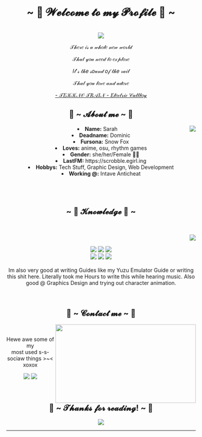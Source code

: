 
<body>
  <center>
<h1 align="center">~ 💖 𝓦𝓮𝓵𝓬𝓸𝓶𝓮 𝓽𝓸 𝓶𝔂 𝓟𝓻𝓸𝓯𝓲𝓵𝓮 💖 ~</h1>
<br>
<div align="center">
<!-- <a href="https://discord.com/users/202740603790819328" > -->
  <a href="https://egirl.ing/" >
   <img src="https://lanyard.kyrie25.me/api/202740603790819328?waveColor=8B8BFA&waveSpotifyColor=B48EF7&gradient=7E37F9-B48EF7-E568C4&imgStyle=square"  />
  </a>
    <br>
  <p>𝒯𝒽𝑒𝓇𝑒 𝒾𝓈 𝒶 𝓌𝒽𝑜𝓁𝑒 𝓃𝑒𝓌 𝓌𝑜𝓇𝓁𝒹</p>
  <p>𝒯𝒽𝒶𝓉 𝓎𝑜𝓊 𝓃𝑒𝑒𝒹 𝓉𝑜 𝑒𝓍𝓅𝓁𝑜𝓇𝑒</p>
  <p>𝐼𝓉'𝓈 𝓉𝒽𝑒 𝓈𝑜𝓊𝓃𝒹 𝑜𝒻 𝓉𝒽𝑒 𝓇𝒶𝒾𝓁</p>
<p>𝒯𝒽𝒶𝓉 𝓎𝑜𝓊 𝓁𝑜𝓋𝑒 𝒶𝓃𝒹 𝒶𝒹𝑜𝓇𝑒</p>
<p><a href="https://www.youtube.com/watch?v=CFlhlZbeKgE">- 𝒯𝐸𝒦𝒦𝒩𝒪 𝒯𝑅𝒜𝐼𝒩 - 𝐸𝓁𝑒𝒸𝓉𝓇𝒾𝒸 𝒞𝒶𝓁𝓁𝒷𝑜𝓎</a><p>
  
</div>
    <div align="center">
<!-- <img src="https://i.imgur.com/jx17oHT.gif"> -->
      </div>
<div>
<h2 align="center"> 🦊 ~ 𝓐𝓫𝓸𝓾𝓽 𝓶𝓮 ~ 🦊 </h2>
  <div align="center">
<img src="https://64.media.tumblr.com/e1f1c97123ae217eb731500e502e0083/tumblr_n9dxcikmIU1qc9zfzo7_r1_250.gif" align="right">
  </div>
<li>
 <b>Name:</b> Sarah</li>
  <li>
<b>Deadname:</b> Dominic
</li>
<li>
<b>Fursona:</b> Snow Fox
</li>
<li>
<b>Loves:</b> anime, osu, rhythm games
</li>
<li>
<b>Gender:</b> she/her/Female 🏳️‍⚧️
</li>
<li>
<b>LastFM:</b> https://scrobble.egirl.ing
</li>
<li>
<b>Hobbys:</b> Tech Stuff, Graphic Design, Web Development
</li>
<li>
<b>Working @:</b> Intave Anticheat
</li>
<br><br><br>
</div>
<div>
<h2 align="center">            ~ 📇 𝓚𝓷𝓸𝔀𝓵𝓮𝓭𝓰𝓮 📇 ~</h2>
 <br>
<p>
  <div align="center">
<img src="https://i.pinimg.com/originals/8d/4b/77/8d4b77c44b7a68c0fd609411e2c0ec3c.gif" align="right">
  </div>
</div>
<div>
  <br>
<p align="center"><img src="https://img.shields.io/badge/adobe%20photoshop%20-%2331A8FF.svg?&style=for-the-badge&logo=adobe%20photoshop&logoColor=white"/> <img src="https://img.shields.io/badge/html5%20-%23E34F26.svg?&style=for-the-badge&logo=html5&logoColor=white"/> <img src="https://img.shields.io/badge/css3%20-%231572B6.svg?&style=for-the-badge&logo=css3&logoColor=white"/><br>
 <img src="https://img.shields.io/badge/node.js%20-%2343853D.svg?&style=for-the-badge&logo=node.js&logoColor=white"/> <img src="https://img.shields.io/badge/javascript%20-%23323330.svg?&style=for-the-badge&logo=javascript&logoColor=%23F7DF1E"/> <img src="https://img.shields.io/badge/git%20-%23F05033.svg?&style=for-the-badge&logo=git&logoColor=white"/> <br><br>
Im also very good at writing Guides like my Yuzu Emulator Guide or writing this shit here. Literally took me Hours to write this while hearing music. Also good @ Graphics Design and trying out character animation.
</p>
<br>
<h2 align="center">           📝 ~ 𝓒𝓸𝓷𝓽𝓪𝓬𝓽 𝓶𝓮 ~ 📝</h2>
  <div align="center">
<img src="https://i.imgur.com/KXx0cCx.gif" align="right" width="373.5px" height="208.5px">
  </div>
<br>
<p align="center">Hewe awe some of my <br>
most used s-s-sociaw things >~< xoxox</p>
<p align="center"><a href="https://twitter.com/PoolPartyAkali" target="_blank"><img src="https://img.shields.io/badge/PwoolPwatyAkwali%20-%231DA1F2.svg?&style=for-the-badge&logo=Twitter&logoColor=white"/></a> <a href="https://discord.me/cozythighs" target="_blank"><img src="https://img.shields.io/badge/CowzyThwighs%20-%237289DA.svg?&style=for-the-badge&logo=discord&logoColor=white"/></a></p>
</div>
<br>
<div>
<h2 align="center">💖 ~ 𝓣𝓱𝓪𝓷𝓴𝓼 𝓯𝓸𝓻 𝓻𝓮𝓪𝓭𝓲𝓷𝓰! ~ 💖</h2>
<div align="center">
<img src="https://i.imgur.com/tzYKRfd.gif">
</div>
<hr>
</div>
</div>
    </center>
</body>
